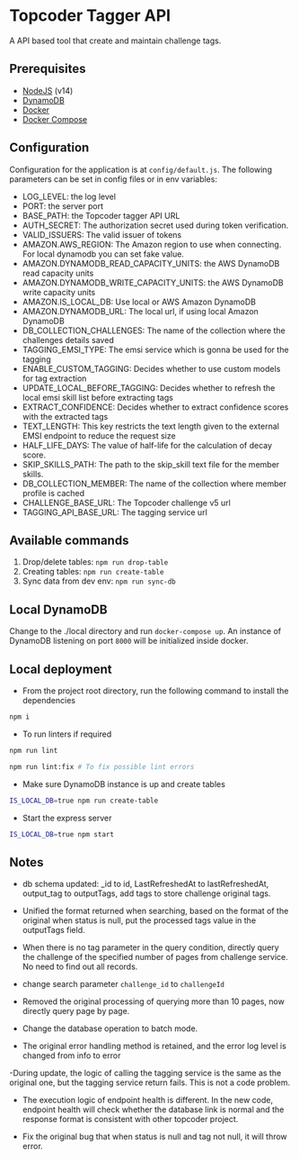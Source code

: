 # Topcoder Tagger API

A API based tool that create and maintain challenge tags.

## Prerequisites
- [NodeJS](https://nodejs.org/en/) (v14)
- [DynamoDB](https://aws.amazon.com/dynamodb/)
- [Docker](https://www.docker.com/)
- [Docker Compose](https://docs.docker.com/compose/)

## Configuration

Configuration for the application is at `config/default.js`.
The following parameters can be set in config files or in env variables:

- LOG_LEVEL: the log level
- PORT: the server port
- BASE_PATH: the Topcoder tagger API URL
- AUTH_SECRET: The authorization secret used during token verification.
- VALID_ISSUERS: The valid issuer of tokens
- AMAZON.AWS_REGION: The Amazon region to use when connecting. For local dynamodb you can set fake value.
- AMAZON.DYNAMODB_READ_CAPACITY_UNITS: the AWS DynamoDB read capacity units
- AMAZON.DYNAMODB_WRITE_CAPACITY_UNITS: the AWS DynamoDB write capacity units
- AMAZON.IS_LOCAL_DB: Use local or AWS Amazon DynamoDB
- AMAZON.DYNAMODB_URL: The local url, if using local Amazon DynamoDB
- DB_COLLECTION_CHALLENGES: The name of the collection where the challenges details saved
- TAGGING_EMSI_TYPE: The emsi service which is gonna be used for the tagging
- ENABLE_CUSTOM_TAGGING: Decides whether to use custom models for tag extraction
- UPDATE_LOCAL_BEFORE_TAGGING: Decides whether to refresh the local emsi skill list before extracting tags
- EXTRACT_CONFIDENCE: Decides whether to extract confidence scores with the extracted tags
- TEXT_LENGTH: This key restricts the text length given to the external EMSI endpoint to reduce the request size
- HALF_LIFE_DAYS: The value of half-life for the calculation of decay score.
- SKIP_SKILLS_PATH: The path to the skip_skill text file for the member skills.
- DB_COLLECTION_MEMBER: The name of the collection where member profile is cached
- CHALLENGE_BASE_URL: The Topcoder challenge v5 url
- TAGGING_API_BASE_URL: The tagging service url

## Available commands
1. Drop/delete tables: `npm run drop-table`
2. Creating tables: `npm run create-table`
3. Sync data from dev env: `npm run sync-db`

## Local DynamoDB
Change to the ./local directory and run `docker-compose up`.
An instance of DynamoDB listening on port `8000` will be initialized inside docker.

## Local deployment

- From the project root directory, run the following command to install the dependencies

```bash
npm i
```

- To run linters if required

```bash
npm run lint

npm run lint:fix # To fix possible lint errors
```

- Make sure DynamoDB instance is up and create tables

```bash
IS_LOCAL_DB=true npm run create-table
```

- Start the express server

```bash
IS_LOCAL_DB=true npm start
```

## Notes
- db schema updated: _id to id, LastRefreshedAt to lastRefreshedAt, output_tag to outputTags, add tags to store challenge original tags.

- Unified the format returned when searching, based on the format of the original when status is null, put the processed tags value in the outputTags field.

- When there is no tag parameter in the query condition, directly query the challenge of the specified number of pages from challenge service. No need to find out all records.

- change search parameter `challenge_id` to `challengeId`

- Removed the original processing of querying more than 10 pages, now directly query page by page.

- Change the database operation to batch mode.

- The original error handling method is retained, and the error log level is changed from info to error

-During update, the logic of calling the tagging service is the same as the original one, but the tagging service return fails. This is not a code problem.

- The execution logic of endpoint health is different. In the new code, endpoint health will check whether the database link is normal and the response format is consistent with other topcoder project.

- Fix the original bug that when status is null and tag not null, it will throw error.
